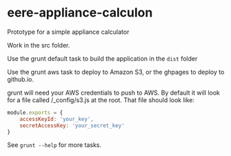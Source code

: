 eere-appliance-calculon
=======================

Prototype for a simple appliance calculator


Work in the src folder.

Use the grunt default task to build the application in the ```dist``` folder

Use the grunt aws task to deploy to Amazon S3, or the ghpages to deploy to github.io.

grunt will need your AWS credentials to push to AWS. By default it will look for a file called  /_config/s3.js at the root. That file should look like:


```js
module.exports = {
    accessKeyId: 'your_key',
    secretAccessKey: 'your_secret_key'
}
```


See ```grunt --help``` for more tasks.